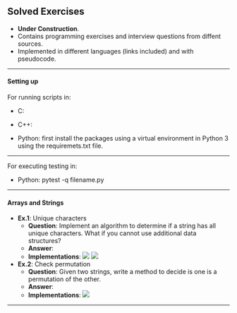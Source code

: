 ## Solved Exercises
* **Under Construction**.
* Contains programming exercises and interview questions from diffent sources.
* Implemented in different languages (links included) and with pseudocode.

***
#### Setting up 

For running scripts in:
* C:

* C++:

* Python: first install the packages using a virtual environment in Python 3 using the requiremets.txt file.

*** 

For executing testing in: 
* Python: pytest -q filename.py

***

#### Arrays and Strings

* **Ex.1**: Unique characters
    * **Question**: Implement an algorithm to determine if a string has all unique characters.
What if you cannot use additional data structures?
    * **Answer**:
    * **Implementations**: <a name="#"><img src="https://img.shields.io/badge/-Python-blue"></a> <a name="#"><img src="https://img.shields.io/badge/-C-black"></a>
* **Ex.2**: Check permutation
    * **Question**: Given two strings, write a method to decide is one is a permutation of the other.
    * **Answer**:
    * **Implementations**: <a name="#"><img src="https://img.shields.io/badge/-Python-blue"></a>
    


***
<!--
<img src="https://img.shields.io/badge/-Python-blue"> <img src="https://img.shields.io/badge/-R-green"> <img src="https://img.shields.io/badge/-C-black"> <img src="https://img.shields.io/badge/-C++-grey"> <img src="https://img.shields.io/badge/-Java-red"> <img src="https://img.shields.io/badge/-JavaScipt-yellow"> <img src="https://img.shields.io/badge/-R-green"> <img src="https://img.shields.io/badge/-PHP-purple">
-->